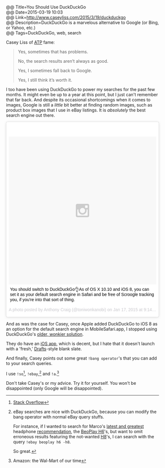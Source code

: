 @@ Title=You Should Use DuckDuckGo  
@@ Date=2015-03-19 10:03  
@@ Link=http://www.caseyliss.com/2015/3/19/duckduckgo  
@@ Description=DuckDuckGo is a marvelous alternative to Google (or Bing, or Yahoo, etc.)    
@@ Tags=DuckDuckGo, web, search    

Casey Liss of [ATP](http://atp.fm) fame:
>Yes, sometimes that has problems.
>
>No, the search results aren’t always as good.
>
>Yes, I sometimes fall back to Google.
>
>Yes, I still think it’s worth it.

I too have been using DuckDuckGo to power my searches for the past few months. It might even be up to a year at this point, but I just can't remember that far back. And despite its occasional shortcomings when it comes to images, Google is still a *little* bit better at finding random images, such as product box images that I use in eBay listings. It is *absolutely* the best search engine out there. 

<blockquote class="instagram-media" data-instgrm-captioned data-instgrm-version="4" style=" background:#FFF; border:0; border-radius:3px; box-shadow:0 0 1px 0 rgba(0,0,0,0.5),0 1px 10px 0 rgba(0,0,0,0.15); margin: 1px; max-width:658px; padding:0; width:99.375%; width:-webkit-calc(100% - 2px); width:calc(100% - 2px);"><div style="padding:8px;"> <div style=" background:#F8F8F8; line-height:0; margin-top:40px; padding:50% 0; text-align:center; width:100%;"> <div style=" background:url(data:image/png;base64,iVBORw0KGgoAAAANSUhEUgAAACwAAAAsCAMAAAApWqozAAAAGFBMVEUiIiI9PT0eHh4gIB4hIBkcHBwcHBwcHBydr+JQAAAACHRSTlMABA4YHyQsM5jtaMwAAADfSURBVDjL7ZVBEgMhCAQBAf//42xcNbpAqakcM0ftUmFAAIBE81IqBJdS3lS6zs3bIpB9WED3YYXFPmHRfT8sgyrCP1x8uEUxLMzNWElFOYCV6mHWWwMzdPEKHlhLw7NWJqkHc4uIZphavDzA2JPzUDsBZziNae2S6owH8xPmX8G7zzgKEOPUoYHvGz1TBCxMkd3kwNVbU0gKHkx+iZILf77IofhrY1nYFnB/lQPb79drWOyJVa/DAvg9B/rLB4cC+Nqgdz/TvBbBnr6GBReqn/nRmDgaQEej7WhonozjF+Y2I/fZou/qAAAAAElFTkSuQmCC); display:block; height:44px; margin:0 auto -44px; position:relative; top:-22px; width:44px;"></div></div> <p style=" margin:8px 0 0 0; padding:0 4px;"> <a href="https://instagram.com/p/x-7HCNQz1t/" style=" color:#000; font-family:Arial,sans-serif; font-size:14px; font-style:normal; font-weight:normal; line-height:17px; text-decoration:none; word-wrap:break-word;" target="_top">You should switch to DuckDuckGo👌As of OS X 10.10 and iOS 8, you can set it as your default search engine in Safari and be free of Scroogle tracking you, if you&#39;re into that sort of thing.</a></p> <p style=" color:#c9c8cd; font-family:Arial,sans-serif; font-size:14px; line-height:17px; margin-bottom:0; margin-top:8px; overflow:hidden; padding:8px 0 7px; text-align:center; text-overflow:ellipsis; white-space:nowrap;">A photo posted by Anthony Craig (@toniwonkanobi) on <time style=" font-family:Arial,sans-serif; font-size:14px; line-height:17px;" datetime="2015-01-18T05:14:45+00:00">Jan 17, 2015 at 9:14pm PST</time></p></div></blockquote>
<script async defer src="//platform.instagram.com/en_US/embeds.js"></script>

And as was the case for Casey, once Apple added DuckDuckGo to iOS 8 as an option for the default search engine in MobileSafari.app, I stopped using DuckDuckGo's [older, wonkier solution](http://lifehacker.com/5903558/how-to-add-a-new-default-search-engine-to-safari-on-the-iphone).

They do have an [iOS app](https://itunes.apple.com/us/app/id663592361?at=1l3vx9s), which is decent, but I hate that it doesn't launch with a 'fresh,' [Drafts](https://itunes.apple.com/us/app/drafts-4-quickly-capture-notes/id905337691?at=1l3vx9s)-style blank slate. 

And finally, Casey points out some great  `!bang operator`'s that you can add to your search queries.

I use `!so`[^so], `!ebay`,[^eb] and `!a`.[^am]

Don't take Casey's or my advice. Try it for yourself. You won't be disappointed (only Google will be disappointed).

[^am]: Amazon: the Wal-Mart of our time
[^so]: [Stack Overflow](http://stackoverflow.com/)
[^eb]: eBay searches are nice with DuckDuckGo, because you can modify the bang operator with normal eBay query stuffs.

	For instance, if I wanted to search for Marco's [latest and greatest](http://www.marco.org/headphones-closed-portable) headphone [recommendation](http://www.marco.org/headphones-closed-portable#h6), the [BeoPlay H6](http://www.amazon.com/dp/B00C4VFYRC/?tag=theov0c-20)'s, but want to omit erroneous results featuring the not-wanted [H8](http://www.amazon.com/dp/B00R45Z2IE?tag=theov0c-20)'s, I can search with the query `!ebay beoplay h6 -h8`.

	So great.